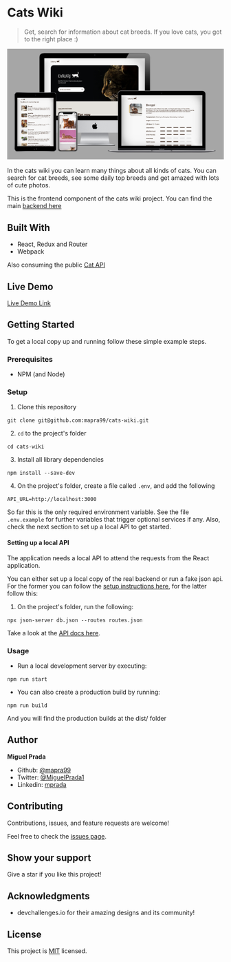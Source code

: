 # Cats Wiki

> Get, search for information about cat breeds. If you love cats, you got to the right place :)

![screenshot](./docs/mockup.png)

In the cats wiki you can learn many things about all kinds of cats. You can search for cat breeds, see some daily top breeds and get amazed with lots of cute photos.

This is the frontend component of the cats wiki project. You can find the main [backend here](https://github.com/mapra99/cats-wiki-api)

## Built With

- React, Redux and Router
- Webpack

Also consuming the public [Cat API](https://thecatapi.com/)

## Live Demo

[Live Demo Link](https://cats-wiki.vercel.app/)


## Getting Started

To get a local copy up and running follow these simple example steps.

### Prerequisites
- NPM (and Node)

### Setup
1. Clone this repository
```
git clone git@github.com:mapra99/cats-wiki.git
```
2. `cd` to the project's folder
```
cd cats-wiki
```
3. Install all library dependencies
```
npm install --save-dev
```
4. On the project's folder, create a file called `.env`, and add the following
```
API_URL=http://localhost:3000
```
So far this is the only required environment variable. See the file `.env.example` for further variables that trigger optional services if any. Also, check the next section to set up a local API to get started.

#### Setting up a local API
The application needs a local API to attend the requests from the React application.

You can either set up a local copy of the real backend or run a fake json api. For the former you can follow the [setup instructions here](https://github.com/mapra99/cats-wiki-api/blob/development/README.md), for the latter follow this:

1. On the project's folder, run the following:
```
npx json-server db.json --routes routes.json
```

Take a look at the [API docs here](https://documenter.getpostman.com/view/10455715/TVmJhyoV).

### Usage

- Run a local development server by executing:
```
npm run start
```

- You can also create a production build by running:
```
npm run build
```
And you will find the production builds at the dist/ folder

## Author

**Miguel Prada**

- Github: [@mapra99](https://github.com/mapra99)
- Twitter: [@MiguelPrada1](https://twitter.com/MiguelPrada1)
- Linkedin: [mprada](https://linkedin.com/in/mprada)

## Contributing

Contributions, issues, and feature requests are welcome!

Feel free to check the [issues page](issues/).

## Show your support

Give a star if you like this project!

## Acknowledgments

- devchallenges.io for their amazing designs and its community!

## License

This project is [MIT](lic.url) licensed.
